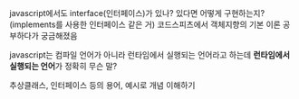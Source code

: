 javascript에서도 interface(인터페이스)가 있나? 있다면 어떻게 구현하는지?(implements를 사용한 인터페이스 같은 거) 코드스피츠에서 객체지향의 기본 이론 공부하다가 궁금해졌음

javascript는 컴파일 언어가 아니라 런타임에서 실행되는 언어라고 하는데 **런타임에서 실행되는 언어**가 정확히 무슨 말?

추상클래스, 인터페이스 등의 용어, 예시로 개념 이해하기
